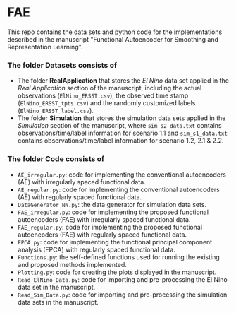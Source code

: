 # FAE
This repo contains the data sets and python code for the implementations described in the manuscript "Functional Autoencoder for Smoothing and Representation Learning".

### The folder **Datasets** consists of
- The folder **RealApplication** that stores the *El Nino* data set applied in the *Real Application* section of the manuscript, including the actual observations (`ElNino_ERSST.csv`), the observed time stamp (`ElNino_ERSST_tpts.csv`) and the randomly customized labels (`ElNino_ERSST_label.csv`).
- The folder **Simulation** that stores the simulation data sets applied in the *Simulation* section of the manuscript, where `sim_s2_data.txt` contains observations/time/label information for scenario 1.1 and `sim_s1_data.txt` contains observations/time/label information for scenario 1.2, 2.1 & 2.2.

### The folder **Code** consists of 
- `AE_irregular.py`: code for implementing the conventional autoencoders (AE) with irregularly spaced functional data.
- `AE_regular.py`: code for implementing the conventional autoencoders (AE) with regularly spaced functional data.
- `DataGenerator_NN.py`: the data generator for simulation data sets.
- `FAE_irregular.py`: code for implementing the proposed functional autoencoders (FAE) with irregularly spaced functional data.
- `FAE_regular.py`: code for implementing the proposed functional autoencoders (FAE) with regularly spaced functional data.
- `FPCA.py`: code for implementing the functional principal component analysis (FPCA) with regularly spaced functional data.
- `Functions.py`: the self-defined functions used for running the existing and proposed methods implemented.
- `Plotting.py`: code for creating the plots displayed in the manuscript.
- `Read_ElNino_Data.py`: code for importing and pre-processing the El Nino data set in the manuscript.
- `Read_Sim_Data.py`: code for importing and pre-processing the simulation data sets in the manuscript.
